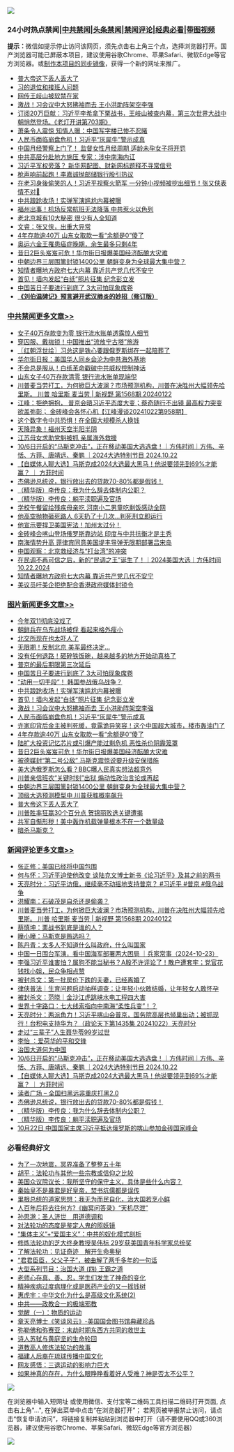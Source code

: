 ![](https://raw.githubusercontent.com/jsvpn/jsproxy/dev/64photo/fqnews-qr.jpg)

<div id="tt">
<h3>24小时热点禁闻|<a href="#%E4%B8%AD%E5%85%B1%E7%A6%81%E9%97%BB%E6%9B%B4%E5%A4%9A%E6%96%87%E7%AB%A0">中共禁闻</a>|<a href="#%E5%9B%BE%E7%89%87%E6%96%B0%E9%97%BB%E6%9B%B4%E5%A4%9A%E6%96%87%E7%AB%A0">头条禁闻</a>|<a href="#%E6%96%B0%E9%97%BB%E8%AF%84%E8%AE%BA%E6%9B%B4%E5%A4%9A%E6%96%87%E7%AB%A0">禁闻评论|<a href="#%E5%BF%85%E7%9C%8B%E7%BB%8F%E5%85%B8%E5%A5%BD%E6%96%87">经典必看</a>|<a href="https://696153.xyz/3" target="_blank">带图视频</a></h3>
<div><b>提示：</b>微信如提示停止访问该网页，须先点击右上角三个点，选择浏览器打开。国产浏览器可能已屏蔽本项目，建议使用谷歌Chrome、苹果Safari、微软Edge等官方浏览器。或<a href="%E5%88%B6%E4%BD%9Cgit%E7%A6%81%E9%97%BB%E9%95%9C%E5%83%8F.md">制作本项目的同步镜像</a>，获得一个新的网址来推广。</div>
<ul>

<li><a href="/topimagenews/20241022/2105008.md">普大帝这下丢人丢大了</a></li>
<li><a href="/comments/20241022/2105009.md">习的退位和接班人问题</a></li>
<li><a href="/ccpdope/20241022/2105006.md">网传王岐山被软禁在家</a></li>
<li><a href="/topimagenews/20241023/2105281.md">激战！习会议中大怒拂袖而去 王小洪助阵架空李强</a></li>
<li><a href="/sohnews/20241022/2104972.md">订阅20万巨献：习近平李希拿下栗战书，王岐山被查内幕，第三次世界大战中朝悄然登场。《老灯开讲第703期》</a></li>
<li><a href="/baitai/20241022/2105003.md">萧条令人震惊 知情人曝：中国写字楼已惨不忍睹</a></li>
<li><a href="/topimagenews/20241023/2105247.md">人民币面临崩盘危机！习近平“灰犀牛”警示成真</a></li>
<li><a href="/cnnews/20241022/2105045.md">中国月经警察上门了！ 监督女性月经周期 适龄未孕女子将开罚</a></li>
<li><a href="/cbnews/20241022/2105067.md">中共高层分赴地方施压 专家：涉中南海内讧</a></li>
<li><a href="/baitai/20241022/2105026.md">习近平军权旁落？ 新华网配图、财新网标题释不寻常信号</a></li>
<li><a href="/ccpdope/20241022/2105005.md">枪声响前起跑！李嘉诚抛邮储银行股引热议</a></li>
<li><a href="/comments/20241022/2105153.md">在老习身後偷笑的人！习近平视察火箭军 一分钟小视频被挖出细节！张又侠表情不对🤭</a></li>
<li><a href="/topimagenews/20241023/2105298.md">中共踉跄收场！实弹军演尴尬内幕被曝</a></li>
<li><a href="/baitai/20241022/2105001.md">福州出事！机场反常航班无法降落 中共惹火以色列</a></li>
<li><a href="/funmedia/20241022/2104958.md">老北京城有10大秘密 很少有人全知道</a></li>
<li><a href="/sohnews/20241022/2105084.md">文睿：张又侠，出重大异常</a></li>
<li><a href="/topimagenews/20241022/2105154.md">4年存款逾40万 山东女取款一看“余额是0”傻了</a></li>
<li><a href="/sports/20241022/2104963.md">奥运六金王罹患癌症晚期，余生最多只剩4年</a></li>
<li><a href="/topimagenews/20241022/2105134.md">昔日2巨头岌岌可危！华尔街日报爆美国经济酝酿大灾难</a></li>
<li><a href="/topimagenews/20241022/2105092.md">中朝边界三层围篱封锁1400公里 朝鲜变身为全球最大集中营？</a></li>
<li><a href="/cbnews/20241022/2105069.md">知情者曝地方政府七大内幕 靠近共产党几代不安宁</a></li>
<li><a href="/topimagenews/20241023/2105282.md">首见！墙内发起“白纸”照片征集 纪念彭立发</a></li>
<li><a href="/topimagenews/20241023/2105331.md">中国苦日子要进行到底了 3大可怕现象席卷</a></li>
<li><b><a href="/comments/20200207/1272816.md" target="_blank">《刘伯温碑记》预言避开武汉肺炎的妙招（修订版）</a></b></li>
</ul>
</div>

<div class="catlist">
<h3><a href="/cbnews/" target="_blank">中共禁闻</a><span><a href="/cbnews/" target="_blank" rel="nofollow">更多文章>></a></span></h3>
<ul>
<li><a href="/cbnews/20241023/2105426.md" target="_blank">女子40万存款变为零 银行流水账单透露惊人细节</a></li>
<li><a href="/cbnews/20241023/2105425.md" target="_blank">穿囚服、戴枷锁！中国推出“流放宁古塔”旅游</a></li>
<li><a href="/cbnews/20241023/2105407.md" target="_blank">〖红朝浮世绘〗习总这是铁心要跟俄罗斯绑在一起陪葬了</a></li>
<li><a href="/cbnews/20241023/2105398.md" target="_blank">华尔街日报：美国华人同乡会沦为中共海外基地</a></li>
<li><a href="/cbnews/20241023/2105397.md" target="_blank">不会总是服从！白纸革命戳破中共威权控制神话</a></li>
<li><a href="/cbnews/20241023/2105396.md" target="_blank">山东女子40万存款清零 银行流水账单现端倪</a></li>
<li><a href="/comments/20241023/2105391.md" target="_blank">川普麦当劳打工，为何掀巨大波澜？市场预测机构，川普在决胜州大幅领先哈里斯。 川普 哈里斯 麦当劳 | 新视野 第1568期 20240122</a></li>
<li><a href="/cbnews/20241023/2105354.md" target="_blank">江峰：拒绝拥抱， 普京会晤习近平态度大变；蔡奇随行不出镜 最高权力突变欲盖弥彰； 金砖峰会各怀心机【江峰漫谈20241022第958期】</a></li>
<li><a href="/cbnews/20241023/2105300.md" target="_blank">这个数字令中共恐惧！在全国大规模杀人换钱</a></li>
<li><a href="/cbnews/20241023/2105283.md" target="_blank">天降异象！福州天空半阳半阴</a></li>
<li><a href="/cbnews/20241023/2105261.md" target="_blank">江苏母女求助党魁被抓 亲属海外救援</a></li>
<li><a href="/comments/20241023/2105260.md" target="_blank">10/6日开启的“马斯克冲击”，正在移动美国大选选盘！｜方伟时间｜方伟、辛恬、方菲、唐靖远、秦鹏 ｜2024大选特别节目 2024.10.22</a></li>
<li><a href="/comments/20241023/2105258.md" target="_blank">【自媒体人聊大选】马斯克成2024大选最大黑马！他说要领先到69%才能赢？ ｜ 方菲时间</a></li>
<li><a href="/comments/20241023/2105235.md" target="_blank">杰佛逊总统说，银行放出去的贷款70-80%都是假钱！</a></li>
<li><a href="/comments/20241023/2105228.md" target="_blank">（精华版）李传良：我为什么辞去体制内公职？</a></li>
<li><a href="/comments/20241023/2105227.md" target="_blank">（精华版）李传良：躺平渎职遍及官场</a></li>
<li><a href="/cbnews/20241023/2105185.md" target="_blank">学校午餐留给残疾母亲吃 河南小二男童吃剩饭感动全网</a></li>
<li><a href="/cbnews/20241023/2105171.md" target="_blank">他高空抛物砸死路人 6天扔了十几次…判死刑立即运行</a></li>
<li><a href="/comments/20241023/2105168.md" target="_blank">他宣示要捍卫美国宪法！加州太过分！</a></li>
<li><a href="/cbnews/20241022/2105138.md" target="_blank">金砖峰会喀山登场俄罗斯靠边站 印度与中共抗衡才是主秀</a></li>
<li><a href="/cbnews/20241022/2105137.md" target="_blank">南海情势升高 菲律宾同意美国堤丰导弹无限期部署吕宋岛</a></li>
<li><a href="/cbnews/20241022/2105097.md" target="_blank">中国观察：北京救经济与“打台湾”的冲突</a></li>
<li><a href="/comments/20241022/2105091.md" target="_blank">在民调不再可信之后，新的“民调之王”诞生了！｜2024美国大选｜方伟时间 10.22.2024</a></li>
<li><a href="/cbnews/20241022/2105069.md" target="_blank">知情者曝地方政府七大内幕 靠近共产党几代不安宁</a></li>
<li><a href="/cbnews/20241022/2105068.md" target="_blank">美议员吁美企拒绝配合香港政府媒体封锁令</a></li>

</ul>
</div>
<div class="catlist">
<h3><a href="/topimagenews/" target="_blank">图片新闻</a><span><a href="/topimagenews/" target="_blank" rel="nofollow">更多文章>></a></span></h3>
<ul>
<li><a href="/topimagenews/20241023/2105411.md" target="_blank">今年双11彻底没戏了</a></li>
<li><a href="/topimagenews/20241023/2105395.md" target="_blank">朝鲜兵在乌东战场被俘 看起来格外瘦小</a></li>
<li><a href="/topimagenews/20241023/2105394.md" target="_blank">北交所现在也太吓人了</a></li>
<li><a href="/topimagenews/20241023/2105393.md" target="_blank">无限期！反制北京 美军最终决定…</a></li>
<li><a href="/topimagenews/20241023/2105371.md" target="_blank">没有任何退路！砸碎铁饭碗，越来越多的地方开始动真格了</a></li>
<li><a href="/topimagenews/20241023/2105332.md" target="_blank">普京的最后期限第三次延后</a></li>
<li><a href="/topimagenews/20241023/2105331.md" target="_blank">中国苦日子要进行到底了 3大可怕现象席卷</a></li>
<li><a href="/topimagenews/20241023/2105299.md" target="_blank">“动用一切手段”！ 韩国参战俄乌战争？</a></li>
<li><a href="/topimagenews/20241023/2105298.md" target="_blank">中共踉跄收场！实弹军演尴尬内幕被曝</a></li>
<li><a href="/topimagenews/20241023/2105282.md" target="_blank">首见！墙内发起“白纸”照片征集 纪念彭立发</a></li>
<li><a href="/topimagenews/20241023/2105281.md" target="_blank">激战！习会议中大怒拂袖而去 王小洪助阵架空李强</a></li>
<li><a href="/topimagenews/20241023/2105247.md" target="_blank">人民币面临崩盘危机！习近平“灰犀牛”警示成真</a></li>
<li><a href="/topimagenews/20241023/2105246.md" target="_blank">许家印背后金主被判死缓，竟露诡异笑容！这个中国超大城市，楼市轰油门了</a></li>
<li><a href="/topimagenews/20241022/2105154.md" target="_blank">4年存款逾40万 山东女取款一看“余额是0”傻了</a></li>
<li><a href="/topimagenews/20241022/2105135.md" target="_blank">陆扩大投资记忆芯片或引爆产能过剩危机 恶性杀价阴霾笼罩</a></li>
<li><a href="/topimagenews/20241022/2105134.md" target="_blank">昔日2巨头岌岌可危！华尔街日报爆美国经济酝酿大灾难</a></li>
<li><a href="/topimagenews/20241022/2105095.md" target="_blank">被德媒封“第二号公敌” 马斯克震惊说要升级安保措施</a></li>
<li><a href="/topimagenews/20241022/2105094.md" target="_blank">美大选俄罗斯怎么看？BBC曝人民真实想法超意外</a></li>
<li><a href="/topimagenews/20241022/2105093.md" target="_blank">川普亲信班农“关键时刻”出狱 煽动性政治言论或再起</a></li>
<li><a href="/topimagenews/20241022/2105092.md" target="_blank">中朝边界三层围篱封锁1400公里 朝鲜变身为全球最大集中营？</a></li>
<li><a href="/topimagenews/20241022/2105062.md" target="_blank">顶级大选预测模型中 川普获胜概率飙升</a></li>
<li><a href="/topimagenews/20241022/2105008.md" target="_blank">普大帝这下丢人丢大了</a></li>
<li><a href="/topimagenews/20241022/2104943.md" target="_blank">川普胜率狂赢30个百分点 贺锦丽败选关键遭揭</a></li>
<li><a href="/topimagenews/20241022/2104932.md" target="_blank">共军自惭形秽！美中轰炸机载弹量根本不在一个数量级</a></li>
<li><a href="/topimagenews/20241022/2104911.md" target="_blank">暗杀马斯克？</a></li>

</ul>
</div>
<div class="catlist">
<h3><a href="/comments/" target="_blank">新闻评论</a><span><a href="/comments/" target="_blank" rel="nofollow">更多文章>></a></span></h3>
<ul>
<li><a href="/comments/20241023/2105432.md" target="_blank">张正修：美国已经将中国包围</a></li>
<li><a href="/comments/20241023/2105431.md" target="_blank">何与怀：习近平迫使他改变 谈陆克文博士新书《论习近平》及其之前的两书</a></li>
<li><a href="/comments/20241023/2105424.md" target="_blank">天亮时分：习近平访俄，继续毫不动摇地支持普京？ #习近平 #普京 #俄乌战争</a></li>
<li><a href="/comments/20241023/2105400.md" target="_blank">洪耀南：石破茂是自杀还是偷袭？</a></li>
<li><a href="/comments/20241023/2105391.md" target="_blank">川普麦当劳打工，为何掀巨大波澜？市场预测机构，川普在决胜州大幅领先哈里斯。 川普 哈里斯 麦当劳 | 新视野 第1568期 20240122</a></li>
<li><a href="/comments/20241023/2105381.md" target="_blank">蔡慎坤：栗战书到底是谁的人？</a></li>
<li><a href="/comments/20241023/2105380.md" target="_blank">曈小曈：马斯克是贿选吗？</a></li>
<li><a href="/comments/20241023/2105379.md" target="_blank">陈丹青：太多人不知道什么叫政府，什么叫国家</a></li>
<li><a href="/comments/20241023/2105368.md" target="_blank">中国一日围台军演，看中国海军部署两大困局 ｜兵家常事（2024-10-23）</a></li>
<li><a href="/comments/20241023/2105356.md" target="_blank">李强习近平谁害怕？属狗不能当秘书？A股不许评论了！散户遭套牢；党官花钱找小姐，民众争相点赞</a></li>
<li><a href="/comments/20241023/2105341.md" target="_blank">被封杀文：第一批房价下跌的夫妻，已经离婚了</a></li>
<li><a href="/comments/20241023/2105340.md" target="_blank">律侠普法｜生育问题启动抽样调查：让年轻小伙敢结婚，让年轻女人敢怀孕</a></li>
<li><a href="/comments/20241023/2105339.md" target="_blank">被封杀文：范晓｜金沙江虎跳峡水电工程四大害</a></li>
<li><a href="/comments/20241023/2105338.md" target="_blank">世界十字路口：七大线索指向中南海“柔性兵变”！？</a></li>
<li><a href="/comments/20241023/2105330.md" target="_blank">天亮时分：两派角力！习近平喀山会普京，国务院高层也倾巢出动；被抓现行！台积电支持华为？（政论天下第1435集 20241022）天亮时分</a></li>
<li><a href="/comments/20241023/2105306.md" target="_blank">走过“三辈子”人生聂华苓99岁过世</a></li>
<li><a href="/comments/20241023/2105305.md" target="_blank">李怡 ：爱荷华的平和交锋</a></li>
<li><a href="/comments/20241023/2105263.md" target="_blank">治国大道何为中国</a></li>
<li><a href="/comments/20241023/2105260.md" target="_blank">10/6日开启的“马斯克冲击”，正在移动美国大选选盘！｜方伟时间｜方伟、辛恬、方菲、唐靖远、秦鹏 ｜2024大选特别节目 2024.10.22</a></li>
<li><a href="/comments/20241023/2105258.md" target="_blank">【自媒体人聊大选】马斯克成2024大选最大黑马！他说要领先到69%才能赢？ ｜ 方菲时间</a></li>
<li><a href="/comments/20241023/2105240.md" target="_blank">读者广场 &#8211; 全国扫黑远非重庆打黑2.0</a></li>
<li><a href="/comments/20241023/2105235.md" target="_blank">杰佛逊总统说，银行放出去的贷款70-80%都是假钱！</a></li>
<li><a href="/comments/20241023/2105228.md" target="_blank">（精华版）李传良：我为什么辞去体制内公职？</a></li>
<li><a href="/comments/20241023/2105227.md" target="_blank">（精华版）李传良：躺平渎职遍及官场</a></li>
<li><a href="/comments/20241023/2105215.md" target="_blank">10月22日 中国国家主席习近平抵达俄罗斯的喀山参加金砖国家峰会</a></li>

</ul>
</div>

<div class="catlist">
<h3>必看经典好文</h3>
<ul>
<li><a href="/cbnews/20200309/948043.md" target="_blank">为了一次地震，冥界准备了整整五十年</a></li>
<li><a href="/comments/20190220/1083672.md" target="_blank">胡平：法轮功与其他一些宗教或信仰之比较</a></li>
<li><a href="/comments/20231214/1974098.md" target="_blank">美国众议院议长：我所坚守的保守主义，具体是些什么内容？</a></li>
<li><a href="/lifebaike/20210407/1521258.md" target="_blank">秦始皇不是暴君是好皇帝，焚书坑儒都是误传</a></li>
<li><a href="/tculture/20171201/863884.md" target="_blank">里根总统的道家思想：我无为而民自化，治大国若烹小鲜</a></li>
<li><a href="/comments/20210228/1495257.md" target="_blank">人百年后将去往何方?《幽冥问答录》“天机尽泄”</a></li>
<li><a href="/comments/20210216/1488350.md" target="_blank">孙思邈：圣人济世　用道德调和</a></li>
<li><a href="/comments/20240320/2015219.md" target="_blank">对法轮功的态度是鉴定人鬼的照妖镜</a></li>
<li><a href="/comments/20201007/1409565.md" target="_blank">“集体主义”+“爱国主义”：中共的奴化模式剖析</a></li>
<li><a href="/comments/20190517/1129285.md" target="_blank">修炼法轮功的芝大终身教授吴伟标 29岁获美国青年科学家总统奖</a></li>
<li><a href="/comments/20200307/1289968.md" target="_blank">了解法轮功：见证奇迹　解开生命奥秘</a></li>
<li><a href="/comments/20220728/1764149.md" target="_blank">“君君臣臣，父父子子”，被曲解了两千多年的一句话</a></li>
<li><a href="/comments/20241016/2102461.md" target="_blank">大型系列节目：治国大道 (四) 王霸之道</a></li>
<li><a href="/cbnews/20211221/1668847.md" target="_blank">老师心存真、善、忍，学生们发生了神奇的变化</a></li>
<li><a href="/lifebaike/20230911/1932098.md" target="_blank">精神疾病过度病理化或是医药产业的又一摇钱树</a></li>
<li><a href="/comments/20240820/2076940.md" target="_blank">惠虎宇：中华文化为什么是高级文化系统(2)</a></li>
<li><a href="/comments/20220331/1712636.md" target="_blank">中共——政教合一的极端邪教</a></li>
<li><a href="/comments/20200810/1377609.md" target="_blank">觉醒（一）：物质的运动</a></li>
<li><a href="/comments/20220925/1789151.md" target="_blank">章天亮博士《笑谈风云》-美国国会图书馆典藏珍品</a></li>
<li><a href="/tculture/20200911/132247.md" target="_blank">弥勒佛和弥赛亚：末劫时期东西方共同的救世主</a></li>
<li><a href="/tculture/20240916/2089420.md" target="_blank">诗人苏轼与黄庭坚的生命轮回</a></li>
<li><a href="/comments/20200805/1375080.md" target="_blank">道教高人修炼法轮功的故事</a></li>
<li><a href="/bannedvideo/20220509/1730156.md" target="_blank">福建人后裔在琉球传播中国文化</a></li>
<li><a href="/cbnews/20200126/1265515.md" target="_blank">网友感悟：三退运动的影响力巨大</a></li>
<li><a href="/comments/20200623/1346844.md" target="_blank">如果神真的存在，为什么眼睁睁看着好人受难？神是否太不公平？</a></li>

</ul>
</div>

![](https://raw.githubusercontent.com/jsvpn/jsproxy/dev/64photo/fqnews-qr.jpg)

在浏览器中输入短网址 或使用微信、支付宝等二维码工具扫描二维码打开页面, 点击右上角"...", 在弹出菜单中点击“在浏览器打开”； 若网页被举报禁止访问，请点击“恢复申请访问”，将链接复制并粘贴到浏览器中打开（请不要使用QQ或360浏览器，建议使用谷歌Chrome、苹果Safari、微软Edge等官方浏览器）

![](https://raw.githubusercontent.com/jsvpn/jsproxy/dev/64photo/wx.jpg)